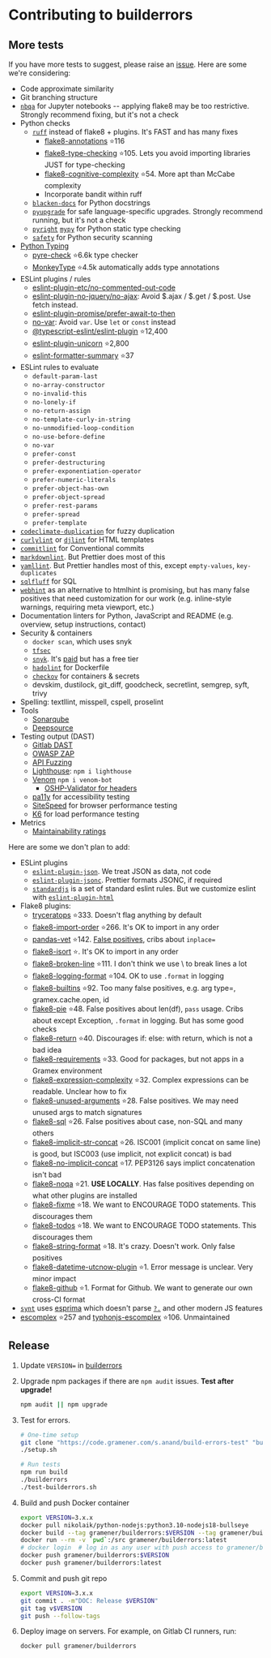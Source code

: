 # Contributing to builderrors

## More tests

If you have more tests to suggest, please raise an [issue](https://github.com/gramener/builderrors/issues). Here are some we're considering:

- Code approximate similarity
- Git branching structure
- [`nbqa`](https://pypi.org/project/nbqa/) for Jupyter notebooks -- applying flake8 may be too restrictive. Strongly recommend fixing, but it's not a check
- Python checks
  - [`ruff`](https://pypi.org/project/ruff) instead of flake8 + plugins. It's FAST and has many fixes
    - [flake8-annotations](https://pypi.org/project/flake8-annotations) ⭐116
    - [flake8-type-checking](https://pypi.org/project/flake8-type-checking) ⭐105. Lets you avoid importing libraries JUST for type-checking
    - [flake8-cognitive-complexity](https://pypi.org/project/flake8-cognitive-complexity) ⭐54. More apt than McCabe complexity
    - Incorporate bandit within ruff
  - [`blacken-docs`](https://pypi.org/project/blacken-docs/) for Python docstrings
  - [`pyupgrade`](https://pypi.org/project/pyupgrade/) for safe language-specific upgrades. Strongly recommend running, but it's not a check
  - [`pyright`](https://github.com/microsoft/pyright)
    [`mypy`](https://github.com/python/mypy) for Python static type checking
  - [`safety`](https://github.com/pyupio/safety) for Python security scanning
- [Python Typing](https://github.com/typeddjango/awesome-python-typing)
  - [pyre-check](https://pypi.org/project/pyre-check/) ⭐6.6k type checker
  - [MonkeyType](https://pypi.org/project/MonkeyType/) ⭐4.5k automatically adds type annotations
- ESLint plugins / rules
  - [eslint-plugin-etc/no-commented-out-code](https://github.com/cartant/eslint-plugin-etc/blob/main/docs/rules/no-commented-out-code.md)
  - [eslint-plugin-no-jquery/no-ajax](https://github.com/wikimedia/eslint-plugin-no-jquery/blob/master/docs/rules/no-ajax.md): Avoid $.ajax / $.get / $.post. Use fetch instead.
  - [eslint-plugin-promise/prefer-await-to-then](https://github.com/eslint-community/eslint-plugin-promise/blob/main/docs/rules/prefer-await-to-then.md)
  - [no-var](https://eslint.org/docs/latest/rules/no-var): Avoid `var`. Use `let` or `const` instead
  - [@typescript-eslint/eslint-plugin](https://www.npmjs.com/package/@typescript-eslint/eslint-plugin) ⭐12,400
  - [eslint-plugin-unicorn](https://github.com/sindresorhus/eslint-plugin-unicorn) ⭐2,800
  - [eslint-formatter-summary](https://github.com/mhipszki/eslint-formatter-summary) ⭐37
- ESLint rules to evaluate
  - `default-param-last`
  - `no-array-constructor`
  - `no-invalid-this`
  - `no-lonely-if`
  - `no-return-assign`
  - `no-template-curly-in-string`
  - `no-unmodified-loop-condition`
  - `no-use-before-define`
  - `no-var`
  - `prefer-const`
  - `prefer-destructuring`
  - `prefer-exponentiation-operator`
  - `prefer-numeric-literals`
  - `prefer-object-has-own`
  - `prefer-object-spread`
  - `prefer-rest-params`
  - `prefer-spread`
  - `prefer-template`
- [`codeclimate-duplication`](https://github.com/codeclimate/codeclimate-duplication) for fuzzy duplication
- [`curlylint`](https://github.com/thibaudcolas/curlylint) or
  [`djlint`](https://github.com/Riverside-Healthcare/djLint) for HTML templates
- [`commitlint`](https://commitlint.js.org/#/) for Conventional commits
- [`markdownlint`](https://www.npmjs.com/package/markdownlint). But Prettier does most of this
- [`yamllint`](https://yamllint.readthedocs.io/). But Prettier handles most of this, except `empty-values`, `key-duplicates`
- [`sqlfluff`](https://github.com/sqlfluff/sqlfluff) for SQL
- [`webhint`](https://webhint.io/) as an alternative to htmlhint is promising, but has many false positives that need customization for our work (e.g. inline-style warnings, requiring meta viewport, etc.)
- Documentation linters for Python, JavaScript and README (e.g. overview, setup instructions, contact)
- Security & containers
  - `docker scan`, which uses snyk
  - [`tfsec`](https://github.com/aquasecurity/tfsec)
  - [`snyk`](https://snyk.io/). It's [paid](https://snyk.io/plans/) but has a free tier
  - [`hadolint`](https://github.com/hadolint/hadolint) for Dockerfile
  - [`checkov`](https://github.com/bridgecrewio/checkov) for containers & secrets
  - devskim, dustilock, git_diff, goodcheck, secretlint, semgrep, syft, trivy
- Spelling: textllint, misspell, cspell, proselint
- Tools
  - [Sonarqube](https://docs.sonarqube.org/latest/setup-and-upgrade/install-the-server/)
  - [Deepsource](https://deepsource.io/docs/analyzer/python/)
- Testing output (DAST)
  - [Gitlab DAST](https://docs.gitlab.com/ee/user/application_security/dast/)
  - [OWASP ZAP](https://www.zaproxy.org/docs/docker/)
  - [API Fuzzing](https://docs.gitlab.com/ee/user/application_security/api_fuzzing/)
  - [Lighthouse](https://github.com/GoogleChrome/lighthouse): `npm i lighthouse`
  - [Venom](https://github.com/orkestral/venom) `npm i venom-bot`
    - [OSHP-Validator for headers](https://github.com/oshp/oshp-validator)
  - [pa11y](https://github.com/pa11y/pa11y) for accessibility testing
  - [SiteSpeed](https://www.sitespeed.io/) for browser performance testing
  - [K6](https://github.com/grafana/k6) for load performance testing
- Metrics
  - [Maintainability ratings](https://docs.codeclimate.com/docs/maintainability-calculation)

<!--

- Custom [Semgrep](https://semgrep.dev/) rules, or [CodeQL](https://codeql.github.com/)?
- See <https://semgrep.dev/blog/2021/python-static-analysis-comparison-bandit-semgrep>
-->

Here are some we don't plan to add:

- ESLint plugins
  - [`eslint-plugin-json`](https://www.npmjs.com/package/eslint-plugin-json). We treat JSON as data, not code
  - [`eslint-plugin-jsonc`](https://www.npmjs.com/package/eslint-plugin-jsonc). Prettier formats JSONC, if required
  - [`standardjs`](https://standardjs.com/) is a set of standard eslint rules. But we customize eslint with [`eslint-plugin-html`](https://github.com/BenoitZugmeyer/eslint-plugin-html)
- Flake8 plugins:
  - [tryceratops](https://pypi.org/project/tryceratops) ⭐333. Doesn't flag anything by default
  - [flake8-import-order](https://pypi.org/project/flake8-import-order) ⭐266. It's OK to import in any order
  - [pandas-vet](https://pypi.org/project/pandas-vet) ⭐142. [False positives](https://github.com/deppen8/pandas-vet/issues/74), cribs about `inplace=`
  - [flake8-isort](https://pypi.org/project/flake8-isort) ⭐. It's OK to import in any order
  - [flake8-broken-line](https://pypi.org/project/flake8-broken-line) ⭐111. I don't think we use \ to break lines a lot
  - [flake8-logging-format](https://pypi.org/project/flake8-logging-format) ⭐104. OK to use `.format` in logging
  - [flake8-builtins](https://pypi.org/project/flake8-builtins) ⭐92. Too many false positives, e.g. arg type=, gramex.cache.open, id
  - [flake8-pie](https://pypi.org/project/flake8-pie) ⭐48. False positives about len(df), `pass` usage. Cribs about except Exception, `.format` in logging. But has some good checks
  - [flake8-return](https://pypi.org/project/flake8-return) ⭐40. Discourages if: else: with return, which is not a bad idea
  - [flake8-requirements](https://pypi.org/project/flake8-requirements) ⭐33. Good for packages, but not apps in a Gramex environment
  - [flake8-expression-complexity](https://pypi.org/project/flake8-expression-complexity) ⭐32. Complex expressions can be readable. Unclear how to fix
  - [flake8-unused-arguments](https://pypi.org/project/flake8-unused-arguments) ⭐28. False positives. We may need unused args to match signatures
  - [flake8-sql](https://pypi.org/project/flake8-sql) ⭐26. False positives about case, non-SQL and many others
  - [flake8-implicit-str-concat](https://pypi.org/project/flake8-implicit-str-concat) ⭐26. ISC001 (implicit concat on same line) is good, but ISC003 (use implicit, not explicit concat) is bad
  - [flake8-no-implicit-concat](https://pypi.org/project/flake8-no-implicit-concat) ⭐17. PEP3126 says implict concatenation isn't bad
  - [flake8-noqa](https://pypi.org/project/flake8-noqa) ⭐21. **USE LOCALLY**. Has false positives depending on what other plugins are installed
  - [flake8-fixme](https://pypi.org/project/flake8-fixme) ⭐18. We want to ENCOURAGE TODO statements. This discourages them
  - [flake8-todos](https://pypi.org/project/flake8-todos) ⭐18. We want to ENCOURAGE TODO statements. This discourages them
  - [flake8-string-format](https://pypi.org/project/flake8-string-format) ⭐18. It's crazy. Doesn't work. Only false positives
  - [flake8-datetime-utcnow-plugin](https://pypi.org/project/flake8-datetime-utcnow-plugin) ⭐1. Error message is unclear. Very minor impact
  - [flake8-github](https://pypi.org/project/flake8-github) ⭐1. Format for Github. We want to generate our own cross-CI format
- [`synt`](https://github.com/brentlintner/synt) uses [esprima](https://www.npmjs.com/package/esprima) which doesn't parse [`?.`](https://developer.mozilla.org/en-US/docs/Web/JavaScript/Reference/Operators/Optional_chaining) and other modern JS features
- [escomplex](https://github.com/escomplex/escomplex) ⭐257 and [typhonjs-escomplex](https://github.com/typhonjs-node-escomplex/typhonjs-escomplex) ⭐106. Unmaintained

## Release

1. Update `VERSION=` in [builderrors](builderrors)

2. Upgrade npm packages if there are `npm audit` issues. **Test after upgrade!**

   ```bash
   npm audit || npm upgrade
   ```

3. Test for errors.

   ```bash
   # One-time setup
   git clone "https://code.gramener.com/s.anand/build-errors-test" "build-errors-test"`
   ./setup.sh

   # Run tests
   npm run build
   ./builderrors
   ./test-builderrors.sh
   ```

4. Build and push Docker container

   ```bash
   export VERSION=3.x.x
   docker pull nikolaik/python-nodejs:python3.10-nodejs18-bullseye
   docker build --tag gramener/builderrors:$VERSION --tag gramener/builderrors:latest .
   docker run --rm -v `pwd`:/src gramener/builderrors:latest
   # docker login  # log in as any user with push access to gramener/builderrors
   docker push gramener/builderrors:$VERSION
   docker push gramener/builderrors:latest
   ```

5. Commit and push git repo

   ```bash
   export VERSION=3.x.x
   git commit . -m"DOC: Release $VERSION"
   git tag v$VERSION
   git push --follow-tags
   ```

    <!-- git push gitlab main --follow-tags  # For https://code.gramener.com/cto/builderrors -->

6. Deploy image on servers. For example, on Gitlab CI runners, run:

   ```bash
   docker pull gramener/builderrors
   ```
